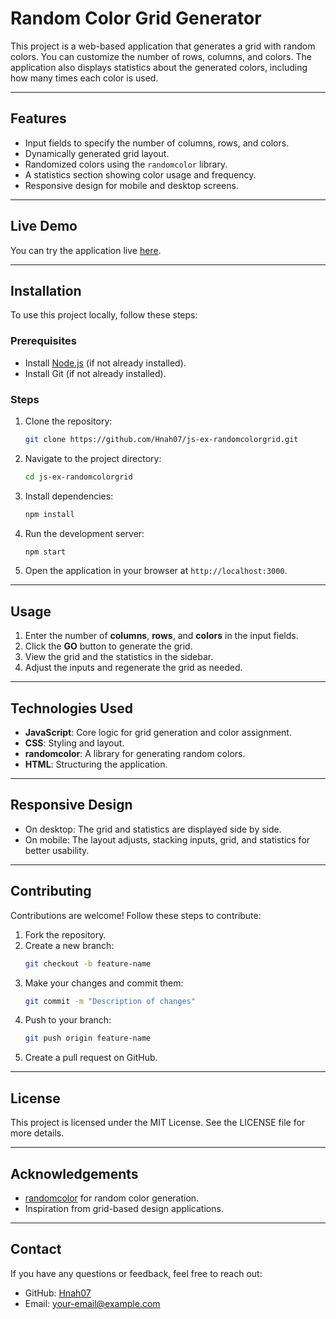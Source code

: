 # Random Color Grid Generator

This project is a web-based application that generates a grid with random colors. You can customize the number of rows, columns, and colors. The application also displays statistics about the generated colors, including how many times each color is used.

---

## Features

- Input fields to specify the number of columns, rows, and colors.
- Dynamically generated grid layout.
- Randomized colors using the `randomcolor` library.
- A statistics section showing color usage and frequency.
- Responsive design for mobile and desktop screens.

---

## Live Demo

You can try the application live [here](https://moej-kleurtjen-en.surge.sh/).

---

## Installation

To use this project locally, follow these steps:

### Prerequisites

- Install [Node.js](https://nodejs.org/) (if not already installed).
- Install Git (if not already installed).

### Steps

1. Clone the repository:
   ```bash
   git clone https://github.com/Hnah07/js-ex-randomcolorgrid.git
   ```
2. Navigate to the project directory:
   ```bash
   cd js-ex-randomcolorgrid
   ```
3. Install dependencies:
   ```bash
   npm install
   ```
4. Run the development server:
   ```bash
   npm start
   ```
5. Open the application in your browser at `http://localhost:3000`.

---

## Usage

1. Enter the number of **columns**, **rows**, and **colors** in the input fields.
2. Click the **GO** button to generate the grid.
3. View the grid and the statistics in the sidebar.
4. Adjust the inputs and regenerate the grid as needed.

---

## Technologies Used

- **JavaScript**: Core logic for grid generation and color assignment.
- **CSS**: Styling and layout.
- **randomcolor**: A library for generating random colors.
- **HTML**: Structuring the application.

---

## Responsive Design

- On desktop: The grid and statistics are displayed side by side.
- On mobile: The layout adjusts, stacking inputs, grid, and statistics for better usability.

---

## Contributing

Contributions are welcome! Follow these steps to contribute:

1. Fork the repository.
2. Create a new branch:
   ```bash
   git checkout -b feature-name
   ```
3. Make your changes and commit them:
   ```bash
   git commit -m "Description of changes"
   ```
4. Push to your branch:
   ```bash
   git push origin feature-name
   ```
5. Create a pull request on GitHub.

---

## License

This project is licensed under the MIT License. See the LICENSE file for more details.

---

## Acknowledgements

- [randomcolor](https://randomcolor.llllll.li/) for random color generation.
- Inspiration from grid-based design applications.

---

## Contact

If you have any questions or feedback, feel free to reach out:

- GitHub: [Hnah07](https://github.com/Hnah07)
- Email: [your-email@example.com](mailto:hannah.casier@me.com)
